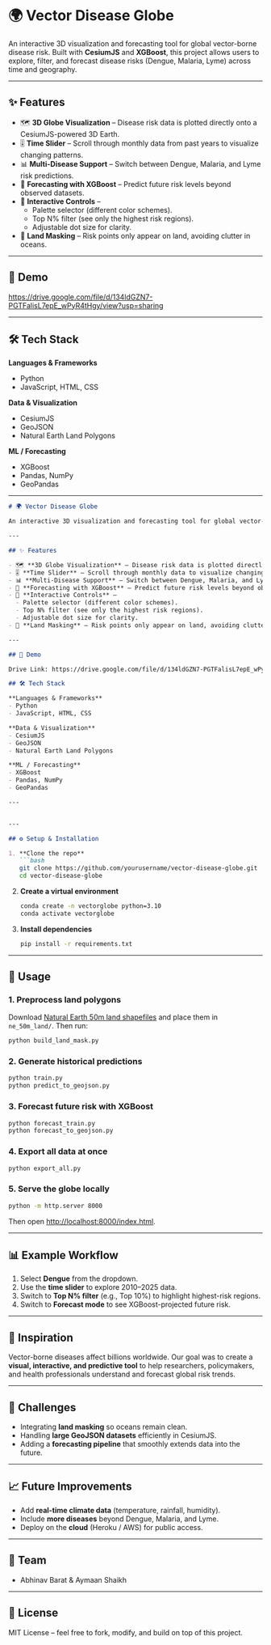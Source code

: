# 🌍 Vector Disease Globe  

An interactive 3D visualization and forecasting tool for global vector-borne disease risk. Built with **CesiumJS** and **XGBoost**, this project allows users to explore, filter, and forecast disease risks (Dengue, Malaria, Lyme) across time and geography.  

---

## ✨ Features  

- 🗺️ **3D Globe Visualization** – Disease risk data is plotted directly onto a CesiumJS-powered 3D Earth.  
- 🎚️ **Time Slider** – Scroll through monthly data from past years to visualize changing patterns.  
- 📊 **Multi-Disease Support** – Switch between Dengue, Malaria, and Lyme risk predictions.  
- 🔮 **Forecasting with XGBoost** – Predict future risk levels beyond observed datasets.  
- 🎨 **Interactive Controls** –  
  - Palette selector (different color schemes).  
  - Top N% filter (see only the highest risk regions).  
  - Adjustable dot size for clarity.  
- 🌊 **Land Masking** – Risk points only appear on land, avoiding clutter in oceans.  

---

## 🚀 Demo  

https://drive.google.com/file/d/134ldGZN7-PGTFalisL7epE_wPyR4tHgy/view?usp=sharing

---

## 🛠️ Tech Stack  

**Languages & Frameworks**  
- Python  
- JavaScript, HTML, CSS  

**Data & Visualization**  
- CesiumJS  
- GeoJSON  
- Natural Earth Land Polygons  

**ML / Forecasting**  
- XGBoost  
- Pandas, NumPy  
- GeoPandas  

---

```markdown
# 🌍 Vector Disease Globe  

An interactive 3D visualization and forecasting tool for global vector-borne disease risk. Built with **CesiumJS** and **XGBoost**, this project allows users to explore, filter, and forecast disease risks (Dengue, Malaria, Lyme) across time and geography.  

---

## ✨ Features  

- 🗺️ **3D Globe Visualization** – Disease risk data is plotted directly onto a CesiumJS-powered 3D Earth.  
- 🎚️ **Time Slider** – Scroll through monthly data to visualize changing patterns.  
- 📊 **Multi-Disease Support** – Switch between Dengue, Malaria, and Lyme risk predictions.  
- 🔮 **Forecasting with XGBoost** – Predict future risk levels beyond observed datasets.  
- 🎨 **Interactive Controls** –  
  - Palette selector (different color schemes).  
  - Top N% filter (see only the highest risk regions).  
  - Adjustable dot size for clarity.  
- 🌊 **Land Masking** – Risk points only appear on land, avoiding clutter in oceans.  

---

## 🚀 Demo  

Drive Link: https://drive.google.com/file/d/134ldGZN7-PGTFalisL7epE_wPyR4tHgy/view?usp=sharing

## 🛠️ Tech Stack  

**Languages & Frameworks**  
- Python  
- JavaScript, HTML, CSS  

**Data & Visualization**  
- CesiumJS  
- GeoJSON  
- Natural Earth Land Polygons  

**ML / Forecasting**  
- XGBoost  
- Pandas, NumPy  
- GeoPandas  

---


---

## ⚙️ Setup & Installation  

1. **Clone the repo**  
   ```bash
   git clone https://github.com/yourusername/vector-disease-globe.git
   cd vector-disease-globe
````

2. **Create a virtual environment**

   ```bash
   conda create -n vectorglobe python=3.10
   conda activate vectorglobe
   ```

3. **Install dependencies**

   ```bash
   pip install -r requirements.txt
   ```

---

## 🔧 Usage

### 1. Preprocess land polygons

Download [Natural Earth 50m land shapefiles](https://www.naturalearthdata.com/downloads/50m-physical-vectors/) and place them in `ne_50m_land/`. Then run:

```bash
python build_land_mask.py
```

### 2. Generate historical predictions

```bash
python train.py
python predict_to_geojson.py
```

### 3. Forecast future risk with XGBoost

```bash
python forecast_train.py
python forecast_to_geojson.py
```

### 4. Export all data at once

```bash
python export_all.py
```

### 5. Serve the globe locally

```bash
python -m http.server 8000
```

Then open [http://localhost:8000/index.html](http://localhost:8000/index.html).

---

## 📊 Example Workflow

1. Select **Dengue** from the dropdown.
2. Use the **time slider** to explore 2010–2025 data.
3. Switch to **Top N% filter** (e.g., Top 10%) to highlight highest-risk regions.
4. Switch to **Forecast mode** to see XGBoost-projected future risk.

---

## 🌟 Inspiration

Vector-borne diseases affect billions worldwide. Our goal was to create a **visual, interactive, and predictive tool** to help researchers, policymakers, and health professionals understand and forecast global risk trends.

---

## 🚧 Challenges

* Integrating **land masking** so oceans remain clean.
* Handling **large GeoJSON datasets** efficiently in CesiumJS.
* Adding a **forecasting pipeline** that smoothly extends data into the future.

---

## 📈 Future Improvements

* Add **real-time climate data** (temperature, rainfall, humidity).
* Include **more diseases** beyond Dengue, Malaria, and Lyme.
* Deploy on the **cloud** (Heroku / AWS) for public access.

---

## 👥 Team

* Abhinav Barat & Aymaan Shaikh

---

## 📜 License

MIT License – feel free to fork, modify, and build on top of this project.

```



